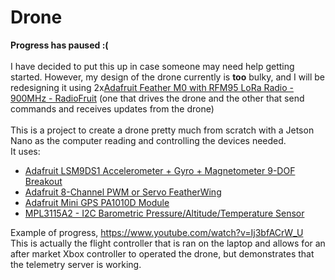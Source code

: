 # Drone
**Progress has paused :(** </br></br>
I have decided to put this up in case someone may need help getting started. However, my design of the drone currently is **too** bulky, and I will be redesigning it using 2x[Adafruit Feather M0 with RFM95 LoRa Radio - 900MHz - RadioFruit](https://www.adafruit.com/product/3178) (one that drives the drone and the other that send commands and receives updates from the drone)
</br></br>
This is a project to create a drone pretty much from scratch with a Jetson Nano as the computer reading and controlling the devices needed. </br>
It uses:
- [Adafruit LSM9DS1 Accelerometer + Gyro + Magnetometer 9-DOF Breakout](https://learn.adafruit.com/adafruit-lsm9ds1-accelerometer-plus-gyro-plus-magnetometer-9-dof-breakout/overview)
- [Adafruit 8-Channel PWM or Servo FeatherWing](https://learn.adafruit.com/adafruit-8-channel-pwm-or-servo-featherwing/downloads)
- [Adafruit Mini GPS PA1010D Module](https://learn.adafruit.com/adafruit-mini-gps-pa1010d-module)
- [MPL3115A2 - I2C Barometric Pressure/Altitude/Temperature Sensor](https://www.adafruit.com/product/1893)

Example of progress, https://www.youtube.com/watch?v=Ij3bfACrW_U </br>
This is actually the flight controller that is ran on the laptop and allows for an after market Xbox controller to operated the drone, but demonstrates that the telemetry server is working.
